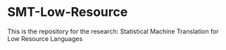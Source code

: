 # SMT-Low-Resource
This is the repository for the research: Statistical Machine Translation for Low Resource Languages

